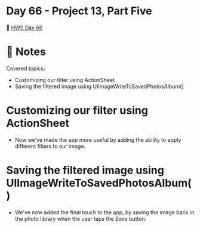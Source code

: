 # Day 66 - Project 13, Part Five

🔗 [HWS Day 66](https://www.hackingwithswift.com/100/swiftui/66)

# 📝 Notes

Covered topics:

- Customizing our filter using ActionSheet
- Saving the filtered image using UIImageWriteToSavedPhotosAlbum()

# Customizing our filter using ActionSheet

- Now we've made the app more useful by adding the ability to apply different filters to our image.

# Saving the filtered image using UIImageWriteToSavedPhotosAlbum()

- We've now added the final touch to the app, by saving the image back in the photo library when the user taps the *Save* button.
